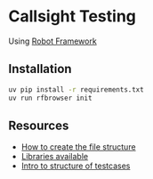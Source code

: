 # Callsight Testing

Using [Robot Framework](https://docs.robotframework.org/)

## Installation

```bash
uv pip install -r requirements.txt
uv run rfbrowser init
```

## Resources

- [How to create the file structure](https://docs.robotframework.org/docs/examples/project_structure#resources)
- [Libraries available](https://docs.robotframework.org/docs/different_libraries/how_to_find_library)
- [Intro to structure of testcases](https://docs.robotframework.org/docs/getting_started/how_to_write_rf)
